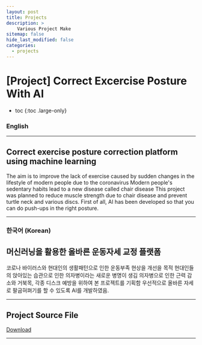 ```yaml
---
layout: post
title: Projects
description: >
    Various Project Make
sitemap: false
hide_last_modified: false
categories:
  - projects
---
```


# [Project] Correct Excercise Posture With AI

* toc
{:toc .large-only}

### English
---

## Correct exercise posture correction platform using machine learning

  The aim is to improve the lack of exercise caused by sudden changes in the lifestyle of modern people due to the coronavirus Modern people's sedentary habits lead to a new disease called chair disease This project was planned to reduce muscle strength due to chair disease and prevent turtle neck and various discs. First of all, AI has been developed so that you can do push-ups in the right posture.

---
### 한국어 (Korean)
## 머신러닝을 활용한 올바른 운동자세 교정 플랫폼
  
  코로나 바이러스와 현대인의 생활패턴으로 인한 운동부족 현상을 개선을 목적
  현대인들의 앉아있는 습관으로 인한 의자병이라는 새로운 병명이 생김
  의자병으로 인한 근력 감소와 거북목, 각종 디스크 예방을 위하여 본 프로젝트를 기획함
  우선적으로 올바른 자세로 팔굽혀펴기를 할 수 있도록 AI를 개발하였음.
  
---

## Project Source File
[Download](https://github.com/YooTaeJeong/AI-Health-Supporter)

---